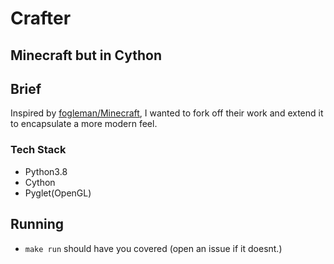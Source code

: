 # Crafter
## Minecraft but in Cython

## Brief

Inspired by [fogleman/Minecraft](https://github.com/fogleman/Minecraft), I
wanted to fork off their work and extend it to encapsulate a more modern feel.

### Tech Stack

 - Python3.8
 - Cython
 - Pyglet(OpenGL)

## Running

 - `make run` should have you covered (open an issue if it doesnt.)
